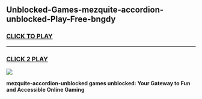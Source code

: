 
## Unblocked-Games-mezquite-accordion-unblocked-Play-Free-bngdy
<h3>
<a href="https://premium76.site?title=mezquite-accordion-unblocked&ref=23A">CLICK TO PLAY</a></h3>
<hr>

<h3>
<a href="https://premium76.site?title=mezquite-accordion-unblocked&ref=23A">CLICK 2 PLAY</a>
  
</h3>

<a href="https://premium76.site?title=mezquite-accordion-unblocked&ref=23A"><img src="https://clearcache.store/games.png"></a>


**mezquite-accordion-unblocked games unblocked: Your Gateway to Fun and Accessible Online Gaming**
